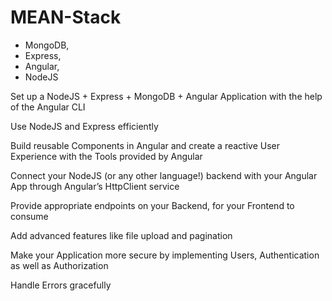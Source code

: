 # MEAN-Stack

- MongoDB, 
- Express, 
- Angular, 
- NodeJS

Set up a NodeJS + Express + MongoDB + Angular Application with the help of the Angular CLI

Use NodeJS and Express efficiently

Build reusable Components in Angular and create a reactive User Experience with the Tools provided by Angular

Connect your NodeJS (or any other language!) backend with your Angular App through Angular’s HttpClient service

Provide appropriate endpoints on your Backend, for your Frontend to consume

Add advanced features like file upload and pagination

Make your Application more secure by implementing Users, Authentication as well as Authorization

Handle Errors gracefully

